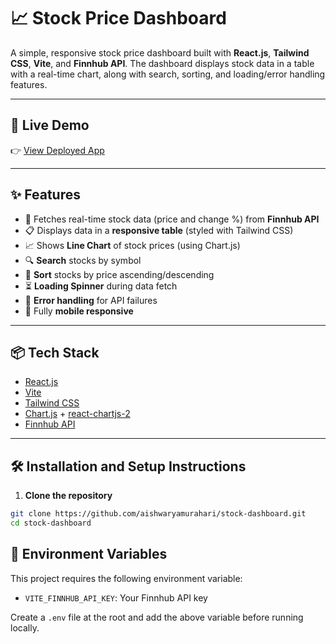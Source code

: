 # 📈 Stock Price Dashboard

A simple, responsive stock price dashboard built with **React.js**, **Tailwind CSS**, **Vite**, and **Finnhub API**.
The dashboard displays stock data in a table with a real-time chart, along with search, sorting, and loading/error handling features.

---

## 🚀 Live Demo

👉 [View Deployed App](https://stock-dashboard-lduf5hxkw-aishwarya-muraharis-projects.vercel.app/)

---

## ✨ Features

- 🔄 Fetches real-time stock data (price and change %) from **Finnhub API**
- 📋 Displays data in a **responsive table** (styled with Tailwind CSS)
- 📈 Shows **Line Chart** of stock prices (using Chart.js)
- 🔍 **Search** stocks by symbol
- 🔀 **Sort** stocks by price ascending/descending
- ⏳ **Loading Spinner** during data fetch
- 🚨 **Error handling** for API failures
- 📱 Fully **mobile responsive**

---

## 📦 Tech Stack

- [React.js](https://react.dev/)
- [Vite](https://vitejs.dev/)
- [Tailwind CSS](https://tailwindcss.com/)
- [Chart.js](https://www.chartjs.org/) + [react-chartjs-2](https://react-chartjs-2.js.org/)
- [Finnhub API](https://finnhub.io/)

---

## 🛠️ Installation and Setup Instructions

1. **Clone the repository**

```bash
git clone https://github.com/aishwaryamurahari/stock-dashboard.git
cd stock-dashboard
```
## 🔐 Environment Variables

This project requires the following environment variable:

- `VITE_FINNHUB_API_KEY`: Your Finnhub API key

Create a `.env` file at the root and add the above variable before running locally.

